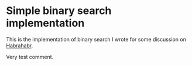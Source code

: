 # Simple binary search implementation
This is the implementation of binary search I wrote for some discussion
on [Habrahabr](http://habrahabr.ru/post/146228/#comment_4920775).

Very test comment.
